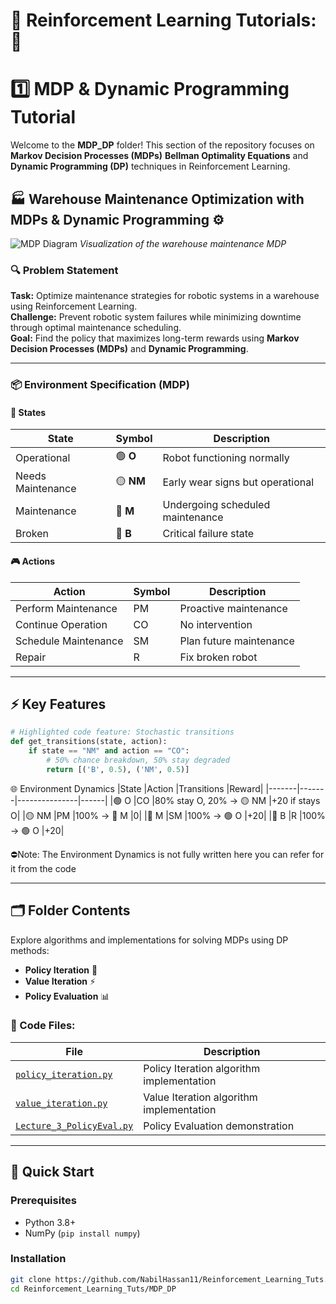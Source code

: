 # 🤖 Reinforcement Learning Tutorials:🧠

# 1️⃣ MDP & Dynamic Programming Tutorial

Welcome to the **MDP_DP** folder! This section of the repository focuses on **Markov Decision Processes (MDPs)** **Bellman Optimality Equations** and **Dynamic Programming (DP)** techniques in Reinforcement Learning.

## 🏭 Warehouse Maintenance Optimization with MDPs & Dynamic Programming ⚙️

![MDP Diagram](./assets/mdp_diagram.png) *Visualization of the warehouse maintenance MDP*

### 🔍 Problem Statement
**Task:** Optimize maintenance strategies for robotic systems in a warehouse using Reinforcement Learning.  
**Challenge:** Prevent robotic system failures while minimizing downtime through optimal maintenance scheduling.  
**Goal:** Find the policy that maximizes long-term rewards using **Markov Decision Processes (MDPs)** and **Dynamic Programming**.

---

### 📦 Environment Specification (MDP)

#### 🧩 States
| State | Symbol | Description | 
|-------|--------|-------------|
| Operational | 🟢 **O** | Robot functioning normally |
| Needs Maintenance | 🟡 **NM** | Early wear signs but operational |
| Maintenance | 🔵 **M** | Undergoing scheduled maintenance | 
| Broken | 🔴 **B** | Critical failure state |

#### 🎮 Actions
| Action | Symbol | Description |
|--------|--------|-------------|
| Perform Maintenance | PM | Proactive maintenance |
| Continue Operation | CO | No intervention |
| Schedule Maintenance | SM | Plan future maintenance |
| Repair | R | Fix broken robot |

---

## ⚡ Key Features
```python
# Highlighted code feature: Stochastic transitions
def get_transitions(state, action):
    if state == "NM" and action == "CO":
        # 50% chance breakdown, 50% stay degraded
        return [('B', 0.5), ('NM', 0.5)]
```

🌐 Environment Dynamics
|State	|Action	|Transitions	|Reward|
|-------|-------|---------------|------|
|🟢 O	|CO	|80% stay O, 20% → 🟡 NM	|+20 if stays O|
|🟡 NM	|PM	|100% → 🔵 M	|0|
|🔵 M	|SM	|100% → 🟢 O	|+20|
|🔴 B	|R	|100% → 🟢 O	|+20|

⛔Note: The Environment Dynamics is not fully written here you can refer for it from the code 

---

## 🗂️ Folder Contents
Explore algorithms and implementations for solving MDPs using DP methods:
- **Policy Iteration** 🔄
- **Value Iteration** ⚡
- **Policy Evaluation** 📊

### 📜 Code Files:
| File | Description |
|------|-------------|
| [`policy_iteration.py`](./MDP_DP/policy_iteration.py) | Policy Iteration algorithm implementation |
| [`value_iteration.py`](./MDP_DP/value_iteration.py) | Value Iteration algorithm implementation |
| [`Lecture_3_PolicyEval.py`](./MDP_DP/Lecture_3_PolicyEval.py) | Policy Evaluation demonstration | 

---

## 🚀 Quick Start
### Prerequisites
- Python 3.8+
- NumPy (`pip install numpy`)

### Installation
```bash
git clone https://github.com/NabilHassan11/Reinforcement_Learning_Tuts.git
cd Reinforcement_Learning_Tuts/MDP_DP
